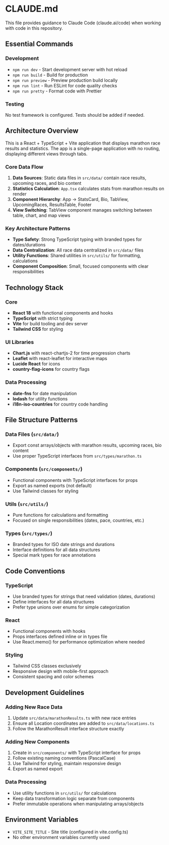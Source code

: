 # CLAUDE.md

This file provides guidance to Claude Code (claude.ai/code) when working with code in this repository.

## Essential Commands

### Development
- `npm run dev` - Start development server with hot reload
- `npm run build` - Build for production
- `npm run preview` - Preview production build locally
- `npm run lint` - Run ESLint for code quality checks
- `npm run pretty` - Format code with Prettier

### Testing
No test framework is configured. Tests should be added if needed.

## Architecture Overview

This is a React + TypeScript + Vite application that displays marathon race results and statistics. The app is a single-page application with no routing, displaying different views through tabs.

### Core Data Flow
1. **Data Sources**: Static data files in `src/data/` contain race results, upcoming races, and bio content
2. **Statistics Calculation**: `App.tsx` calculates stats from marathon results on render
3. **Component Hierarchy**: App → StatsCard, Bio, TabView, UpcomingRaces, ResultsTable, Footer
4. **View Switching**: TabView component manages switching between table, chart, and map views

### Key Architecture Patterns
- **Type Safety**: Strong TypeScript typing with branded types for dates/durations
- **Data Centralization**: All race data centralized in `src/data/` files
- **Utility Functions**: Shared utilities in `src/utils/` for formatting, calculations
- **Component Composition**: Small, focused components with clear responsibilities

## Technology Stack

### Core
- **React 18** with functional components and hooks
- **TypeScript** with strict typing
- **Vite** for build tooling and dev server
- **Tailwind CSS** for styling

### UI Libraries
- **Chart.js** with react-chartjs-2 for time progression charts
- **Leaflet** with react-leaflet for interactive maps
- **Lucide React** for icons
- **country-flag-icons** for country flags

### Data Processing
- **date-fns** for date manipulation
- **lodash** for utility functions
- **i18n-iso-countries** for country code handling

## File Structure Patterns

### Data Files (`src/data/`)
- Export const arrays/objects with marathon results, upcoming races, bio content
- Use proper TypeScript interfaces from `src/types/marathon.ts`

### Components (`src/components/`)
- Functional components with TypeScript interfaces for props
- Export as named exports (not default)
- Use Tailwind classes for styling

### Utils (`src/utils/`)
- Pure functions for calculations and formatting
- Focused on single responsibilities (dates, pace, countries, etc.)

### Types (`src/types/`)
- Branded types for ISO date strings and durations
- Interface definitions for all data structures
- Special mark types for race annotations

## Code Conventions

### TypeScript
- Use branded types for strings that need validation (dates, durations)
- Define interfaces for all data structures
- Prefer type unions over enums for simple categorization

### React
- Functional components with hooks
- Props interfaces defined inline or in types file
- Use React.memo() for performance optimization where needed

### Styling
- Tailwind CSS classes exclusively
- Responsive design with mobile-first approach
- Consistent spacing and color schemes

## Development Guidelines

### Adding New Race Data
1. Update `src/data/marathonResults.ts` with new race entries
2. Ensure all Location coordinates are added to `src/data/locations.ts`
3. Follow the MarathonResult interface structure exactly

### Adding New Components
1. Create in `src/components/` with TypeScript interface for props
2. Follow existing naming conventions (PascalCase)
3. Use Tailwind for styling, maintain responsive design
4. Export as named export

### Data Processing
- Use utility functions in `src/utils/` for calculations
- Keep data transformation logic separate from components
- Prefer immutable operations when manipulating arrays/objects

## Environment Variables
- `VITE_SITE_TITLE` - Site title (configured in vite.config.ts)
- No other environment variables currently used